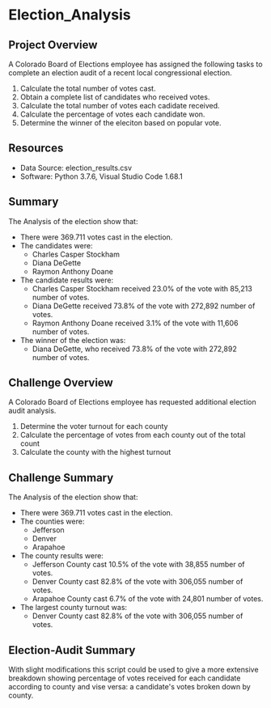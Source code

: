 # Election_Analysis

## Project Overview
A Colorado Board of Elections employee has assigned the following tasks to complete an election audit of a recent local congressional election.

1. Calculate the total number of votes cast.
2. Obtain a complete list of candidates who received votes.
3. Calculate the total number of votes each cadidate received.
4. Calculate the percentage of votes each candidate won.
5. Determine the winner of the eleciton based on popular vote.

## Resources
* Data Source: election_results.csv
* Software: Python 3.7.6, Visual Studio Code 1.68.1

## Summary
The Analysis of the election show that:
* There were 369.711 votes cast in the election.
* The candidates were:
  * Charles Casper Stockham
  * Diana DeGette
  * Raymon Anthony Doane
* The candidate results were:
  * Charles Casper Stockham received 23.0% of the vote with 85,213 number of votes.
  * Diana DeGette received 73.8% of the vote with 272,892 number of votes.
  * Raymon Anthony Doane received 3.1% of the vote with 11,606 number of votes.
* The winner of the election was:
  * Diana DeGette, who received 73.8% of the vote with 272,892 number of votes.

## Challenge Overview
A Colorado Board of Elections employee has requested additional election audit analysis.

1. Determine the voter turnout for each county
2. Calculate the percentage of votes from each county out of the total count
3. Calculate the county with the highest turnout

## Challenge Summary
The Analysis of the election show that:
* There were 369.711 votes cast in the election.
* The counties were:
  * Jefferson
  * Denver
  * Arapahoe
* The county results were:
  * Jefferson County cast 10.5% of the vote with 38,855 number of votes.
  * Denver County cast 82.8% of the vote with 306,055 number of votes.
  * Arapahoe County cast 6.7% of the vote with 24,801 number of votes.
* The largest county turnout was:
  * Denver County cast 82.8% of the vote with 306,055 number of votes.

## Election-Audit Summary
With slight modifications this script could be used to give a more extensive breakdown showing percentage of votes received for each candidate according to county and vise versa: a candidate's votes broken down by county.
